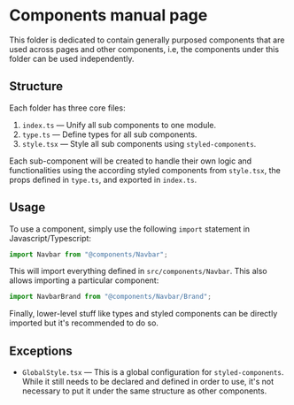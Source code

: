# Components manual page

This folder is dedicated to contain generally purposed components that are used across pages and other components, i.e, the components under this folder can be used independently.

## Structure

Each folder has three core files:

1. `index.ts` &mdash; Unify all sub components to one module.
2. `type.ts` &mdash; Define types for all sub components.
3. `style.tsx` &mdash; Style all sub components using `styled-components`.

Each sub-component will be created to handle their own logic and functionalities using the according styled components from `style.tsx`, the props defined in `type.ts`, and exported in `index.ts`.

## Usage

To use a component, simply use the following `import` statement in Javascript/Typescript:

```ts
import Navbar from "@components/Navbar";
```

This will import everything defined in `src/components/Navbar`. This also allows importing a particular component:

```ts
import NavbarBrand from "@components/Navbar/Brand";
```

Finally, lower-level stuff like types and styled components can be directly imported but it's recommended to do so.

## Exceptions

- `GlobalStyle.tsx` &mdash; This is a global configuration for `styled-components`. While it still needs to be declared and defined in order to use, it's not necessary to put it under the same structure as other components.
